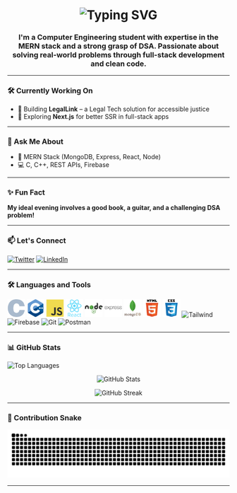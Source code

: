 <h1 align="center">
  <img src="https://readme-typing-svg.demolab.com?font=Fira+Code&weight=500&pause=1000&color=F7971E&center=true&width=435&lines=Hi+%F0%9F%91%8B%2C+I'm+Darren+D'sa;Full-Stack+Developer" alt="Typing SVG" />
</h1>

<h3 align="center">I'm a Computer Engineering student with expertise in the MERN stack and a strong grasp of DSA. Passionate about solving real-world problems through full-stack development and clean code.</h3>

---

### 🛠️ Currently Working On
- 🔭 Building **LegalLink** – a Legal Tech solution for accessible justice
- 🌱 Exploring **Next.js** for better SSR in full-stack apps

---

### 🧠 Ask Me About
- 💬 MERN Stack (MongoDB, Express, React, Node)
- 💻 C, C++, REST APIs, Firebase

---

### ✨ Fun Fact
**My ideal evening involves a good book, a guitar, and a challenging DSA problem!**

---

### 📫 Let's Connect
<p align="left">
  <a href="https://twitter.com/darrendsa1" target="blank"><img align="center" src="https://cdn.jsdelivr.net/gh/devicons/devicon/icons/twitter/twitter-original.svg" alt="Twitter" height="30" width="30" /></a>
  <a href="https://linkedin.com/in/darren-d-sa-99149b28a" target="blank"><img align="center" src="https://cdn.jsdelivr.net/gh/devicons/devicon/icons/linkedin/linkedin-original.svg" alt="LinkedIn" height="30" width="30" /></a>
</p>

---

### 🛠️ Languages and Tools
<p align="left">
  <img src="https://raw.githubusercontent.com/devicons/devicon/master/icons/c/c-original.svg" alt="C" width="40" height="40"/> 
  <img src="https://raw.githubusercontent.com/devicons/devicon/master/icons/cplusplus/cplusplus-original.svg" alt="C++" width="40" height="40"/> 
  <img src="https://raw.githubusercontent.com/devicons/devicon/master/icons/javascript/javascript-original.svg" alt="JavaScript" width="40" height="40"/> 
  <img src="https://raw.githubusercontent.com/devicons/devicon/master/icons/react/react-original-wordmark.svg" alt="React" width="40" height="40"/> 
  <img src="https://raw.githubusercontent.com/devicons/devicon/master/icons/nodejs/nodejs-original-wordmark.svg" alt="Node.js" width="40" height="40"/> 
  <img src="https://raw.githubusercontent.com/devicons/devicon/master/icons/express/express-original-wordmark.svg" alt="Express" width="40" height="40"/> 
  <img src="https://raw.githubusercontent.com/devicons/devicon/master/icons/mongodb/mongodb-original-wordmark.svg" alt="MongoDB" width="40" height="40"/> 
  <img src="https://raw.githubusercontent.com/devicons/devicon/master/icons/html5/html5-original-wordmark.svg" alt="HTML5" width="40" height="40"/> 
  <img src="https://raw.githubusercontent.com/devicons/devicon/master/icons/css3/css3-original-wordmark.svg" alt="CSS3" width="40" height="40"/> 
  <img src="https://www.vectorlogo.zone/logos/tailwindcss/tailwindcss-icon.svg" alt="Tailwind" width="40" height="40"/> 
  <img src="https://www.vectorlogo.zone/logos/firebase/firebase-icon.svg" alt="Firebase" width="40" height="40"/> 
  <img src="https://www.vectorlogo.zone/logos/git-scm/git-scm-icon.svg" alt="Git" width="40" height="40"/> 
  <img src="https://www.vectorlogo.zone/logos/getpostman/getpostman-icon.svg" alt="Postman" width="40" height="40"/> 
</p>

---

### 📊 GitHub Stats
<p align="left">
  <img src="https://github-readme-stats.vercel.app/api/top-langs?username=darren0411&show_icons=true&locale=en&layout=compact" alt="Top Languages" />
</p>
<p align="center">
  <img src="https://github-readme-stats.vercel.app/api?username=darren0411&show_icons=true&locale=en" alt="GitHub Stats" />
</p>
<p align="center">
  <img src="https://github-readme-streak-stats.herokuapp.com/?user=darren0411" alt="GitHub Streak" />
</p>

---

### 🐍 Contribution Snake
<img src="https://raw.githubusercontent.com/Darren0411/Darren0411/output/snake.svg" alt="Snake animation" />

---

